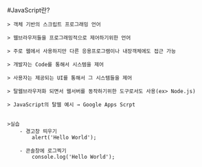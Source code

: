 #JavaScript란?
	
	> 객체 기반의 스크립트 프로그래밍 언어
    
    > 웹브라우저들을 프로그래밍적으로 제어하기위한 언어
    
    > 주로 웹에서 사용하지만 다른 응용프로그램이나 내장객체에도 접근 가능
    
    > 개발자는 Code를 통해서 시스템을 제어
    
    > 사용자는 제공되는 UI를 통해서 그 시스템들을 제어
    
    > 탈웹브라우저화 되면서 웹서버를 동작하기위한 도구로서도 사용(ex> Node.js)
    
    > JavaScript의 탈웹 예시 → Google Apps Scrpt


	>실습
		- 경고창 띄우기
			alert('Hello World');

		- 콘솔창에 로그찍기
			console.log('Hello World');
	
